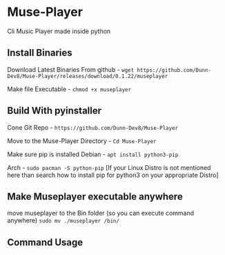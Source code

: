 # Muse-Player
Cli Music Player made inside python

## Install Binaries
Download Latest Binaries From github - `wget https://github.com/Dunn-Dev8/Muse-Player/releases/download/0.1.22/museplayer`

Make file Executable - `chmod +x museplayer`

## Build With pyinstaller
Cone Git Repo - `https://github.com/Dunn-Dev8/Muse-Player`

Move to the Muse-Player Directory - `Cd Muse-Player`

Make sure pip is installed
Debian - `apt install python3-pip`

Arch - `sudo pacman -S python-pip`
[If your Linux Distro is not mentioned here than search how to install pip for python3 on your appropriate Distro]

## Make Museplayer executable anywhere
move museplayer to the Bin folder (so you can execute command anywhere)
`sudo mv ./museplayer /bin/`


## Command Usage


